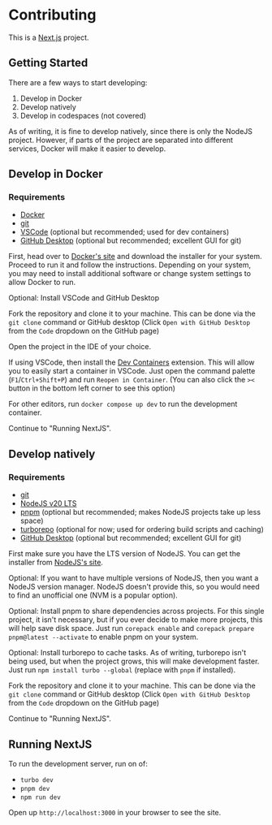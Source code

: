 # Contributing

This is a [Next.js](https://nextjs.org/) project.

## Getting Started

There are a few ways to start developing:

1. Develop in Docker
2. Develop natively
3. Develop in codespaces (not covered)

As of writing, it is fine to develop natively, since there is only the NodeJS project.
However, if parts of the project are separated into different services, Docker will make it easier to develop.

## Develop in Docker

### Requirements
- [Docker](https://www.docker.com)
- [git](https://git-scm.com/)
- [VSCode](https://code.visualstudio.com/) (optional but recommended; used for dev containers)
- [GitHub Desktop](https://desktop.github.com/) (optional but recommended; excellent GUI for git)

First, head over to [Docker's site](https://www.docker.com/get-started/) and download the installer for your system.
Proceed to run it and follow the instructions.
Depending on your system, you may need to install additional software or change system settings to allow Docker to run.

Optional: Install VSCode and GitHub Desktop

Fork the repository and clone it to your machine.
This can be done via the `git clone` command or GitHub desktop (Click `Open with GitHub Desktop` from the `Code` dropdown on the GitHub page)

Open the project in the IDE of your choice.

If using VSCode, then install the [Dev Containers](https://marketplace.visualstudio.com/items?itemName=ms-vscode-remote.remote-containers) extension.
This will allow you to easily start a container in VSCode.
Just open the command palette (`F1`/`Ctrl+Shift+P`) and run `Reopen in Container`.
(You can also click the `><` button in the bottom left corner to see this option)

For other editors, run `docker compose up dev` to run the development container.

Continue to "Running NextJS".

## Develop natively

### Requirements
- [git](https://git-scm.com/)
- [NodeJS v20 LTS](https://nodejs.org)
- [pnpm](https://pnpm.io/) (optional but recommended; makes NodeJS projects take up less space)
- [turborepo](https://turbo.build/repo) (optional for now; used for ordering build scripts and caching)
- [GitHub Desktop](https://desktop.github.com/) (optional but recommended; excellent GUI for git)

First make sure you have the LTS version of NodeJS.
You can get the installer from [NodeJS's site](https://nodejs.org).

Optional: If you want to have multiple versions of NodeJS, then you want a NodeJS version manager.
NodeJS doesn't provide this, so you would need to find an unofficial one (NVM is a popular option).

Optional: Install pnpm to share dependencies across projects.
For this single project, it isn't necessary, but if you ever decide to make more projects, this will help save disk space.
Just run `corepack enable` and `corepack prepare pnpm@latest --activate` to enable pnpm on your system.

Optional: Install turborepo to cache tasks.
As of writing, turborepo isn't being used, but when the project grows, this will make development faster.
Just run `npm install turbo --global` (replace with `pnpm` if installed).

Fork the repository and clone it to your machine.
This can be done via the `git clone` command or GitHub desktop (Click `Open with GitHub Desktop` from the `Code` dropdown on the GitHub page)

Continue to "Running NextJS".

## Running NextJS

To run the development server, run on of:
- `turbo dev`
- `pnpm dev`
- `npm run dev`

Open up `http://localhost:3000` in your browser to see the site.
